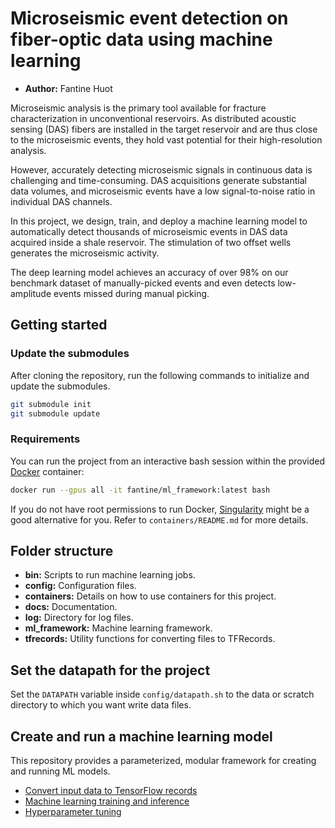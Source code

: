 # Microseismic event detection on fiber-optic data using machine learning

- **Author:** Fantine Huot

Microseismic analysis is the primary tool available for fracture
characterization in unconventional reservoirs. As distributed acoustic sensing
(DAS) fibers are installed in the target reservoir and are thus close to the microseismic events, they hold vast potential for their high-resolution
analysis.  

However, accurately detecting microseismic signals in continuous data is
challenging and time-consuming. DAS acquisitions generate substantial data
volumes, and microseismic events have a low signal-to-noise ratio in individual
DAS channels. 

In this project, we design, train, and deploy a machine learning model to automatically detect thousands of microseismic events in DAS data acquired
inside a shale reservoir. The stimulation of two offset wells generates the microseismic activity.

The deep learning model achieves an accuracy of over 98\% on our benchmark
dataset of manually-picked events and even detects low-amplitude events missed
during manual picking.  


## Getting started

### Update the submodules
After cloning the repository, run the following commands to initialize and
update the submodules.

```bash
git submodule init
git submodule update
```

### Requirements

You can run the project from an interactive bash session within the provided
[Docker](https://www.docker.com]) container:
```bash
docker run --gpus all -it fantine/ml_framework:latest bash
```
If you do not have root permissions to run Docker, [Singularity](https://singularity.lbl.gov) might be a good alternative for you. Refer to 
`containers/README.md` for more details.


## Folder structure

- **bin:** Scripts to run machine learning jobs.
- **config:** Configuration files. 
- **containers:** Details on how to use containers for this project. 
- **docs:** Documentation.
- **log:** Directory for log files.
- **ml_framework:** Machine learning framework.
- **tfrecords:** Utility functions for converting files to TFRecords.

## Set the datapath for the project

Set the `DATAPATH` variable inside `config/datapath.sh` to the data or scratch directory
to which you want write data files.

## Create and run a machine learning model

This repository provides a parameterized, modular framework for creating and
running ML models.

- [Convert input data to TensorFlow records](docs/convert_tfrecords.md)
- [Machine learning training and inference](docs/ml_framework.md)
- [Hyperparameter tuning](docs/hptuning.md)
